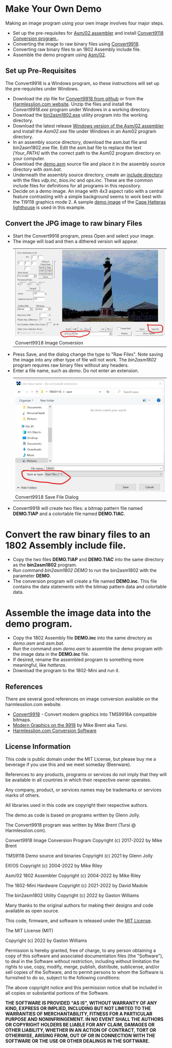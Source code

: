 # Make Your Own Demo

Making an image program using your own image involves four major steps.
- Set up the pre-requisites for [Asm/02 assembler](https://github.com/rileym65/Asm-02) and install [Convert9118 Conversion program.](http://harmlesslion.com/cgi-bin/onesoft.cgi?2).
- Converting the image to raw binary files using [Convert9918](https://github.com/tursilion/convert9918).
- Converting raw binary files to an 1802 Assembly include file.
- Assemble the demo program using [Asm/02](https://github.com/fourstix/Asm-02/releases).

## Set up Pre-Requisites
The Convert9918 is a Windows program, so these instructions will set up the pre-requisites under Windows. 
- Download the zip file for [Convert9918 from github](https://github.com/tursilion/convert9918/blob/main/dist/Convert9918.zip) or from the [Harmlesslion.com website](http://harmlesslion.com/zips/Convert9918.zip).  Unzip the files and install the *Convert9918.exe* program under Windows in a working directory.  
- Download the [bin2asm1802.exe](https://github.com/fourstix/Elfos-TMS9118-Demos/blob/main/utils/bin2asm1802.exe) utility program into the working directory.
- Download the latest release [Windows version of the Asm/02 assembler](https://github.com/fourstix/Asm-02/releases) and install the *Asm02.exe* file under Windows in an Asm02 program directory.
- In an assembly source directory, download the asm.bat file and bin2asm1802.exe file.  Edit the asm.bat file to replace the text *[Your_PATH]* with the correct path to the Asm02 program directory on your computer.
- Download the [demo.asm](https://github.com/fourstix/Elfos-TMS9118-Demos/blob/main/src/demo.asm) source file and place it in the assembly source directory with *asm.bat*.
- Underneath the assembly source directory, create an [include directory](https://github.com/fourstix/Elfos-TMS9118-Demos/tree/main/src/include) with the files *vdp.inc*, *bios.inc* and *ops.inc*.  These are the common include files for definitions for all programs in this repository.
- Decide on a demo image.  An image with 4x3 aspect ratio with a central feature contrasting with a simple background seems to work best with the TI9118 graphics mode 2. A sample [demo image](https://github.com/fourstix/Elfos-TMS9118-Demos/blob/main/pics/demo.jpg) of the [Cape Hatteras lighthouse](https://en.wikipedia.org/wiki/Cape_Hatteras_Lighthouse) is used in this example.

## Convert the JPG image to raw binary Files
- Start the Convert9918 program, press Open and select your image.  
- The image will load and then a dithered version will appear.
  <table>
  <tr><td>
  <img src="https://github.com/fourstix/Elfos-TMS9118-Demos/blob/main/pics/Convert_1.jpg">
  </td></tr>
  <tr><td>Convert9918 Image Conversion</td></td></tr>
  </table>
- Press Save, and the dialog change the type to "Raw Files".  Note saving the image into any other type of   file will not work.  The *bin2asm1802* program requires raw binary files without any headers.
- Enter a file name, such as *demo*. Do not enter an extension.
  <table>
  <tr><td>
  <img src="https://github.com/fourstix/Elfos-TMS9118-Demos/blob/main/pics/Convert_2.jpg">
  </td></tr>
  <tr><td>Convert9918 Save File Dialog</td></td></tr>
  </table>
- Convert9918 will create two files: a bitmap pattern file named **DEMO.TIAP** and a colortable file named **DEMO.TIAC**.

# Convert the raw binary files to an 1802 Assembly include file.
- Copy the two files **DEMO.TIAP** and **DEMO.TIAC** into the same directory as the **bin2asm1802** program.
- Run command *bin2asm1802 DEMO* to run the bin2asm1802 with the parameter **DEMO**.
- The conversion program will create a file named **DEMO.inc**.  This file contains the data statements with the bitmap pattern data and colortable data.

# Assemble the image data into the demo program.  
- Copy the 1802 Assembly file **DEMO.inc** into the same directory as *demo.asm* and *asm.bat*.
- Run the command *asm demo.asm* to assemble the demo program with the image data in the **DEMO.inc** file.
- If desired, rename the assembled program to something more meaningful, like *hatteras*.
- Download the program to the 1802-Mini and run it.

References
----------
There are several good references on image conversion available on the harmlesslion.com website.
- [Convert9918](http://harmlesslion.com/cgi-bin/onesoft.cgi?2) - Convert modern graphics into TMS9918A compatible bitmaps.
- [Modern Graphics on the 9918](https://harmlesslion.com/text/Modern%20Graphics%20on%20the%209918.pdf) by Mike Brent aka Tursi.
- [Harmlesslion.com Conversion Software](http://harmlesslion.com/software/convert)

License Information
-------------------
  
  This code is public domain under the MIT License, but please buy me a beverage
  if you use this and we meet someday (Beerware).
  
  References to any products, programs or services do not imply
  that they will be available in all countries in which their respective owner operates.
  
  Any company, product, or services names may be trademarks or services marks of others.
  
  All libraries used in this code are copyright their respective authors.
  
  The demo.as code is based on programs written by Glenn Jolly.
  
  The Convert9918 program was written by Mike Brent (Tursi @ Harmlesslion.com).
  
  Convert9918 Image Conversion Program
  Copyright (c) 2017-2022 by Mike Brent
  
  TMS9118 Demo source and binaries
  Copyright (c) 2021 by Glenn Jolly
  
  Elf/OS 
  Copyright (c) 2004-2022 by Mike Riley
  
  Asm/02 1802 Assembler
  Copyright (c) 2004-2022 by Mike Riley
  
  The 1802-Mini Hardware
  Copyright (c) 2021-2022 by David Madole
  
  The bin2asm1802 Utility
  Copyright (c) 2022 by Gaston Williams
  
  Many thanks to the original authors for making their designs and code available as open source.
   
  This code, firmware, and software is released under the [MIT License](http://opensource.org/licenses/MIT).
  
  The MIT License (MIT)
  
  Copyright (c) 2022 by Gaston Williams
  
  Permission is hereby granted, free of charge, to any person obtaining a copy
  of this software and associated documentation files (the "Software"), to deal
  in the Software without restriction, including without limitation the rights
  to use, copy, modify, merge, publish, distribute, sublicense, and/or sell
  copies of the Software, and to permit persons to whom the Software is
  furnished to do so, subject to the following conditions:
  
  The above copyright notice and this permission notice shall be included in all
  copies or substantial portions of the Software.
  
  **THE SOFTWARE IS PROVIDED "AS IS", WITHOUT WARRANTY OF ANY KIND, EXPRESS OR IMPLIED, INCLUDING BUT NOT LIMITED TO THE WARRANTIES OF MERCHANTABILITY,
  FITNESS FOR A PARTICULAR PURPOSE AND NONINFRINGEMENT. IN NO EVENT SHALL THE
  AUTHORS OR COPYRIGHT HOLDERS BE LIABLE FOR ANY CLAIM, DAMAGES OR OTHER
  LIABILITY, WHETHER IN AN ACTION OF CONTRACT, TORT OR OTHERWISE, ARISING FROM, OUT OF OR IN CONNECTION WITH THE SOFTWARE OR THE USE OR OTHER DEALINGS IN THE
  SOFTWARE.**
